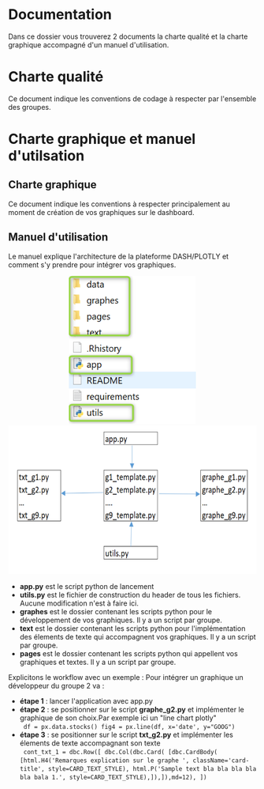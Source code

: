 # Documentation 

Dans ce dossier vous trouverez 2 documents la charte qualité et la charte graphique accompagné d'un manuel d'utilisation.  

# Charte qualité 
Ce document indique les conventions de codage à respecter par l'ensemble des groupes.

# Charte graphique et manuel d'utilsation 
## Charte graphique 
Ce document indique les conventions à respecter principalement au moment de création de vos graphiques sur le dashboard.

## Manuel d'utilisation 
Le manuel explique l'architecture de la plateforme DASH/PLOTLY et comment s'y prendre pour intégrer vos graphiques.
<div align="center">
    <img src="../IMAGES/arbo_pip22.png" height="300" >
</div>
<div align="center">
    <img src="../IMAGES/archi_pip22.png" height="300" >
</div>

* **app.py** est le script python de lancement
* **utils.py** est le fichier de construction du header de tous les fichiers. Aucune modification n'est à faire ici.
* **graphes** est le dossier contenant les scripts python pour le développement de vos graphiques. Il y a un script par groupe.
* **text** est le dossier contenant les scripts python pour l'implémentation des élements de texte qui accompagnent vos graphiques. Il y a un script par groupe.
* **pages** est le dossier contenant les scripts python qui appellent vos graphiques et textes. Il y a un script par groupe.


Explicitons le workflow avec un exemple :
Pour intégrer un graphique un développeur du groupe 2 va : 
* **étape 1** : lancer l'application avec app.py
* **étape 2** : se positionner sur le script **graphe_g2.py** et implémenter le graphique de son choix.Par exemple ici un "line chart plotly"<br/>
` df = px.data.stocks()
fig4 = px.line(df, x='date', y="GOOG")`
* **étape 3** : se positionner sur le script **txt_g2.py** et implémenter les élements de texte accompagnant son texte <br/>
` cont_txt_1 = dbc.Row([
    dbc.Col(dbc.Card( [dbc.CardBody( [html.H4('Remarques explication sur le graphe ', className='card-title', style=CARD_TEXT_STYLE),
                        html.P('Sample text bla bla bla bla bla bala 1.', style=CARD_TEXT_STYLE),]),]),md=12),
])` 



<br/>
<br/>
